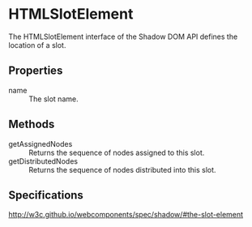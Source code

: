# HTMLSlotElement

The HTMLSlotElement interface of the Shadow DOM API defines the location
of a slot.

## Properties

<dl>
  <dt>name</dt>
  <dd>The slot name.</dd>
</dl>

## Methods

<dl>
  <dt>getAssignedNodes</dt>
  <dd>Returns the sequence of nodes assigned to this slot.</dd>
  <dt>getDistributedNodes</dt>
  <dd>Returns the sequence of nodes distributed into this slot.</dd>
</dl>

## Specifications

<http://w3c.github.io/webcomponents/spec/shadow/#the-slot-element>
